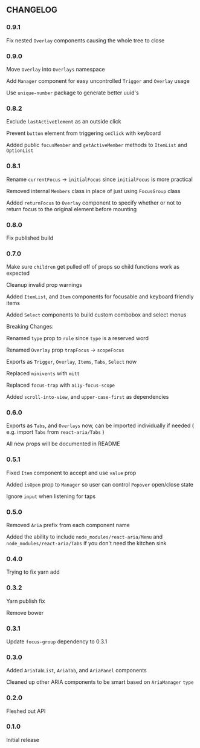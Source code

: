 ## CHANGELOG
### 0.9.1
Fix nested `Overlay` components causing the whole tree to close

### 0.9.0
Move `Overlay` into `Overlays` namespace

Add `Manager` component for easy uncontrolled `Trigger` and `Overlay` usage

Use `unique-number` package to generate better uuid's

### 0.8.2
Exclude `lastActiveElement` as an outside click

Prevent `button` element from triggering `onClick` with keyboard

Added public `focusMember` and `getActiveMember` methods to `ItemList` and `OptionList`

### 0.8.1
Rename `currentFocus` -> `initialFocus` since `initialFocus` is more practical

Removed internal `Members` class in place of just using `FocusGroup` class

Added `returnFocus` to `Overlay` component to specify whether or not to return focus to the original element before mounting


### 0.8.0
Fix published build

### 0.7.0
Make sure `children` get pulled off of props so child functions work as expected

Cleanup invalid prop warnings

Added `ItemList`, and `Item` components for focusable and keyboard friendly items

Added `Select` components to build custom combobox and select menus

Breaking Changes:

Renamed `type` prop to `role` since `type` is a reserved word

Renamed `Overlay` prop `trapFocus` -> `scopeFocus`

Exports as `Trigger`, `Overlay`, `Items`, `Tabs`, `Select` now

Replaced `minivents` with `mitt`

Replaced `focus-trap` with `a11y-focus-scope`

Added `scroll-into-view`, and `upper-case-first` as dependencies

### 0.6.0
Exports as `Tabs`, and `Overlays` now, can be imported individually if needed ( e.g. import `Tabs` from `react-aria/Tabs` )

All new props will be documented in README

### 0.5.1
Fixed `Item` component to accept and use `value` prop

Added `isOpen` prop to `Manager` so user can control `Popover` open/close state

Ignore `input` when listening for taps

### 0.5.0
Removed `Aria` prefix from each component name

Added the ability to include `node_modules/react-aria/Menu` and `node_modules/react-aria/Tabs` if you don't need the kitchen sink

### 0.4.0
Trying to fix yarn add

### 0.3.2
Yarn publish fix

Remove bower

### 0.3.1
Update `focus-group` dependency to 0.3.1

### 0.3.0
Added `AriaTabList`, `AriaTab`, and `AriaPanel` components

Cleaned up other ARIA components to be smart based on `AriaManager` `type`

### 0.2.0
Fleshed out API

### 0.1.0
Initial release
